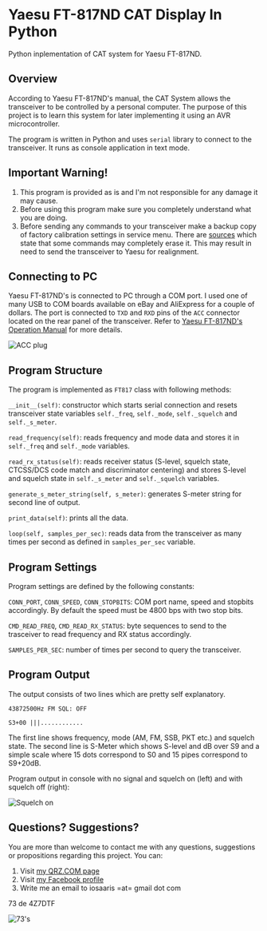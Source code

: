 # Yaesu FT-817ND CAT Display In Python
Python inplementation of CAT system for Yaesu FT-817ND.

## Overview
According to Yaesu FT-817ND's manual, the CAT System allows the transceiver to be controlled by a personal computer. The purpose of this project is to learn this system for later implementing it using an AVR microcontroller.

The program is written in Python and uses ```serial``` library to connect to the transceiver. It runs as console application in text mode.

## Important Warning!

1. This program is provided as is and I'm not responsible for any damage it may cause.
2. Before using this program make sure you completely understand what you are doing.
3. Before sending any commands to your transceiver make a backup copy of factory calibration settings in service menu. There are [sources](http://www.ka7oei.com/ft817_meow.html) which state that some commands may completely erase it. This may result in need to send the transceiver to Yaesu for realignment.

## Connecting to PC

Yaesu FT-817ND's is connected to PC through a COM port. I used one of many USB to COM boards available on eBay and AliExpress for a couple of dollars. The port is connected to ```TXD``` and ```RXD``` pins of the ```ACC``` connector located on the rear panel of the transceiver. Refer to [Yaesu FT-817ND's Operation Manual](http://www.yaesu.co.uk/files/FT-817ND_Operating%20Manual.pdf) for more details.

![ACC plug](https://raw.githubusercontent.com/4z7dtf/ft817_cat_python/master/images/ft817_connection.png)

## Program Structure

The program is implemented as ```FT817``` class with following methods:

```__init__(self)```: constructor which starts serial connection and resets transceiver state variables ```self._freq```, ```self._mode```, ```self._squelch``` and ```self._s_meter```.

```read_frequency(self)```: reads frequency and mode data and stores it in ```self._freq``` and ```self._mode``` variables.

```read_rx_status(self)```: reads receiver status (S-level, squelch state, CTCSS/DCS code match and discriminator centering) and stores S-level and squelch state in ```self._s_meter``` and ```self._squelch``` variables.

```generate_s_meter_string(self, s_meter)```: generates S-meter string for second line of output.

```print_data(self)```: prints all the data.

```loop(self, samples_per_sec)```: reads data from the transceiver as many times per second as defined in ```samples_per_sec``` variable.

## Program Settings

Program settings are defined by the following constants:

```CONN_PORT```, ```CONN_SPEED```, ```CONN_STOPBITS```: COM port name, speed and stopbits accordingly. By default the speed must be 4800 bps with two stop bits.

```CMD_READ_FREQ```, ```CMD_READ_RX_STATUS```: byte sequences to send to the trasceiver to read frequency and RX status accordingly.

```SAMPLES_PER_SEC```: number of times per second to query the transceiver.

## Program Output

The output consists of two lines which are pretty self explanatory.

```43872500Hz FM SQL: OFF```

```S3+00 |||............```

The first line shows frequency, mode (AM, FM, SSB, PKT etc.) and squelch state. The second line is S-Meter which shows S-level and dB over S9 and a simple scale where 15 dots correspond to S0 and 15 pipes correspond to S9+20dB.

Program output in console with no signal and squelch on (left) and with squelch off (right):

![Squelch on](https://raw.githubusercontent.com/4z7dtf/ft817_cat_python/master/images/ft817_cat_output.png)

## Questions? Suggestions?
You are more than welcome to contact me with any questions, suggestions or propositions regarding this project. You can:

1. Visit [my QRZ.COM page](https://www.qrz.com/db/4Z7DTF)
2. Visit [my Facebook profile](https://www.facebook.com/Dima.Meln)
3. Write me an email to iosaaris =at= gmail dot com

73 de 4Z7DTF

![73's](https://raw.githubusercontent.com/4z7dtf/ft817_cat_python/master/images/73s.jpg)
